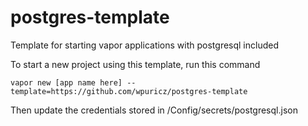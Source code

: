 # postgres-template
Template for starting vapor applications with postgresql included

To start a new project using this template, run this command

    vapor new [app name here] --template=https://github.com/wpuricz/postgres-template

Then update the credentials stored in /Config/secrets/postgresql.json

